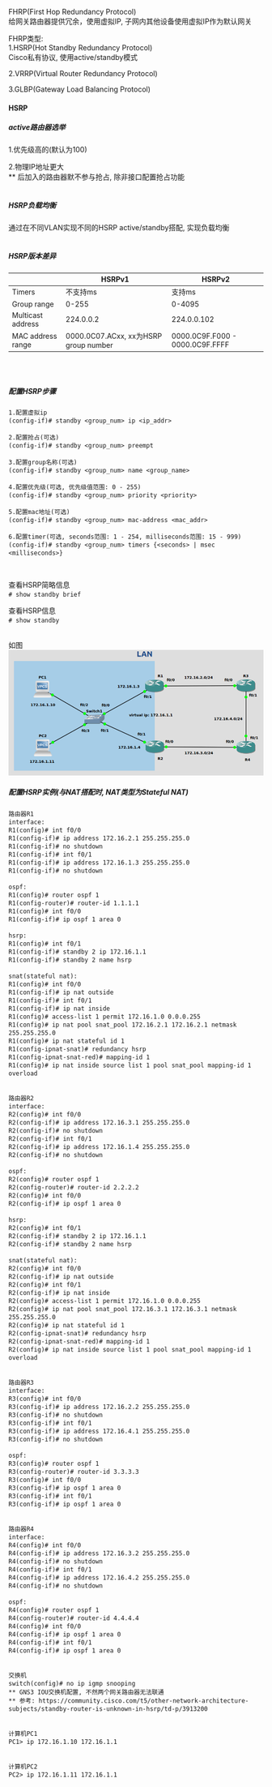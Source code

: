 FHRP(First Hop Redundancy Protocol)<br>
给网关路由器提供冗余，使用虚拟IP, 子网内其他设备使用虚拟IP作为默认网关

FHRP类型:<br>
1.HSRP(Hot Standby Redundancy Protocol)<br>
Cisco私有协议, 使用active/standby模式
<br>

2.VRRP(Virtual Router Redundancy Protocol)<br>

3.GLBP(Gateway Load Balancing Protocol)<br>


#### HSRP
##### active路由器选举
1.优先级高的(默认为100)
<br>

2.物理IP地址更大<br>
** 后加入的路由器默不参与抢占, 除非接口配置抢占功能
<br>
<br>

##### HSRP负载均衡
通过在不同VLAN实现不同的HSRP active/standby搭配, 实现负载均衡
<br>
<br>

##### HSRP版本差异
|                  |HSRPv1           |HSRPv2    |
|------------------|-----------------|----------|
|Timers            |不支持ms         |支持ms    |
|Group range       |0-255            |0-4095    |
|Multicast address |224.0.0.2        |224.0.0.102|
|MAC address range |0000.0C07.ACxx, xx为HSRP group number  |0000.0C9F.F000 - 0000.0C9F.FFFF|

<br>
<br>               

##### 配置HSRP步骤
```
1.配置虚拟ip
(config-if)# standby <group_num> ip <ip_addr>

2.配置抢占(可选)
(config-if)# standby <group_num> preempt

3.配置group名称(可选)
(config-if)# standby <group_num> name <group_name>

4.配置优先级(可选, 优先级值范围: 0 - 255)
(config-if)# standby <group_num> priority <priority>

5.配置mac地址(可选)
(config-if)# standby <group_num> mac-address <mac_addr>

6.配置timer(可选, seconds范围: 1 - 254, milliseconds范围: 15 - 999)
(config-if)# standby <group_num> timers {<seconds> | msec <milliseconds>}
```
<br>

查看HSRP简略信息<br>
`# show standby brief`
<br>

查看HSRP信息<br>
`# show standby`
<br>
<br>
                   
如图<br>
![image_not_found](pic/hsrp.png)
<br>

##### 配置HSRP实例(与NAT搭配时, NAT类型为Stateful NAT)
```
路由器R1
interface:
R1(config)# int f0/0
R1(config-if)# ip address 172.16.2.1 255.255.255.0
R1(config-if)# no shutdown
R1(config-if)# int f0/1
R1(config-if)# ip address 172.16.1.3 255.255.255.0
R1(config-if)# no shutdown

ospf:
R1(config)# router ospf 1
R1(config-router)# router-id 1.1.1.1
R1(config)# int f0/0
R1(config-if)# ip ospf 1 area 0

hsrp:
R1(config)# int f0/1
R1(config-if)# standby 2 ip 172.16.1.1
R1(config-if)# standby 2 name hsrp

snat(stateful nat):
R1(config)# int f0/0
R1(config-if)# ip nat outside
R1(config-if)# int f0/1
R1(config-if)# ip nat inside
R1(config)# access-list 1 permit 172.16.1.0 0.0.0.255
R1(config)# ip nat pool snat_pool 172.16.2.1 172.16.2.1 netmask 255.255.255.0 
R1(config)# ip nat stateful id 1
R1(config-ipnat-snat)# redundancy hsrp
R1(config-ipnat-snat-red)# mapping-id 1
R1(config)# ip nat inside source list 1 pool snat_pool mapping-id 1 overload


路由器R2
interface:
R2(config)# int f0/0
R2(config-if)# ip address 172.16.3.1 255.255.255.0
R2(config-if)# no shutdown
R2(config-if)# int f0/1
R2(config-if)# ip address 172.16.1.4 255.255.255.0
R2(config-if)# no shutdown

ospf:
R2(config)# router ospf 1
R2(config-router)# router-id 2.2.2.2
R2(config)# int f0/0
R2(config-if)# ip ospf 1 area 0

hsrp:
R2(config)# int f0/1
R2(config-if)# standby 2 ip 172.16.1.1
R2(config-if)# standby 2 name hsrp

snat(stateful nat):
R2(config)# int f0/0
R2(config-if)# ip nat outside
R2(config)# int f0/1
R2(config-if)# ip nat inside
R2(config)# access-list 1 permit 172.16.1.0 0.0.0.255
R2(config)# ip nat pool snat_pool 172.16.3.1 172.16.3.1 netmask 255.255.255.0 
R2(config)# ip nat stateful id 1
R2(config-ipnat-snat)# redundancy hsrp
R2(config-ipnat-snat-red)# mapping-id 1
R2(config)# ip nat inside source list 1 pool snat_pool mapping-id 1 overload


路由器R3
interface:
R3(config)# int f0/0
R3(config-if)# ip address 172.16.2.2 255.255.255.0
R3(config-if)# no shutdown
R3(config-if)# int f0/1
R3(config-if)# ip address 172.16.4.1 255.255.255.0
R3(config-if)# no shutdown

ospf:
R3(config)# router ospf 1
R3(config-router)# router-id 3.3.3.3
R3(config)# int f0/0
R3(config-if)# ip ospf 1 area 0
R3(config-if)# int f0/1
R3(config-if)# ip ospf 1 area 0


路由器R4
interface:
R4(config)# int f0/0
R4(config-if)# ip address 172.16.3.2 255.255.255.0
R4(config-if)# no shutdown
R4(config-if)# int f0/1
R4(config-if)# ip address 172.16.4.2 255.255.255.0
R4(config-if)# no shutdown

ospf:
R4(config)# router ospf 1
R4(config-router)# router-id 4.4.4.4
R4(config)# int f0/0
R4(config-if)# ip ospf 1 area 0
R4(config-if)# int f0/1
R4(config-if)# ip ospf 1 area 0


交换机
switch(config)# no ip igmp snooping
** GNS3 IOU交换机配置, 不然两个网关路由器无法联通
** 参考: https://community.cisco.com/t5/other-network-architecture-subjects/standby-router-is-unknown-in-hsrp/td-p/3913200


计算机PC1
PC1> ip 172.16.1.10 172.16.1.1


计算机PC2
PC2> ip 172.16.1.11 172.16.1.1
```
